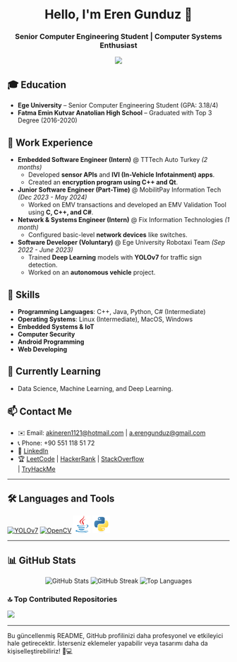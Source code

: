 <h1 align="center">Hello, I'm Eren Gunduz 👋</h1>
<h3 align="center">Senior Computer Engineering Student | Computer Systems Enthusiast</h3>

<div id="header" align="center">
  <img src="https://media.giphy.com/media/LaVp0AyqR5bGsC5Cbm/giphy.gif" width="100"/>
</div>

## 🎓 Education  
- **Ege University** – Senior Computer Engineering Student (GPA: 3.18/4)  
- **Fatma Emin Kutvar Anatolian High School** – Graduated with Top 3 Degree (2016-2020)  

## 💼 Work Experience 
- **Embedded Software Engineer (Intern)** @ TTTech Auto Turkey *(2 months)*  
  - Developed **sensor APIs** and **IVI (In-Vehicle Infotainment) apps**.  
  - Created an **encryption program using C++ and Qt**.  
- **Junior Software Engineer (Part-Time)** @ MobilitPay Information Tech *(Dec 2023 - May 2024)*  
  - Worked on EMV transactions and developed an EMV Validation Tool using **C, C++, and C#**.
- **Network & Systems Engineer (Intern)** @ Fix Information Technologies *(1 month)*  
  - Configured basic-level **network devices** like switches. 
- **Software Developer (Voluntary)** @ Ege University Robotaxi Team *(Sep 2022 - June 2023)*  
  - Trained **Deep Learning** models with **YOLOv7** for traffic sign detection.  
  - Worked on an **autonomous vehicle** project.  

## 🚀 Skills  
- **Programming Languages**: C++, Java, Python, C# (Intermediate)  
- **Operating Systems**: Linux (Intermediate), MacOS, Windows 
- **Embedded Systems & IoT**  
- **Computer Security**  
- **Android Programming**
- **Web Developing**  

## 🌱 Currently Learning  
- Data Science, Machine Learning, and Deep Learning.  

## 📫 Contact Me  
- ✉️ Email: [akineren1121@hotmail.com](mailto:akineren1121@hotmail.com) | [a.erengunduz@gmail.com](mailto:a.erengunduz@gmail.com)  
- 📞 Phone: +90 551 118 51 72  
- 💼 [LinkedIn](https://www.linkedin.com/in/akinerengunduz/)  
- 🏆 [LeetCode](https://leetcode.com/user2668E/) | [HackerRank](https://www.hackerrank.com/a_erengunduz) | [StackOverflow](https://stackoverflow.com/users/20018335/erengndz)  
| [TryHackMe](https://tryhackme.com/p/cicikov)
---

## 🛠 Languages and Tools  
<p align="left">
  <a href="https://github.com/WongKinYiu/yolov7" target="_blank"><img src="https://editor.analyticsvidhya.com/uploads/18913image-removebg-preview%20(2).png" alt="YOLOv7" width="40" height="40"/></a> 
  <a href="https://opencv.org/" target="_blank"><img src="https://upload.wikimedia.org/wikipedia/commons/thumb/3/32/OpenCV_Logo_with_text_svg_version.svg/180px-OpenCV_Logo_with_text_svg_version.svg.png" alt="OpenCV" width="40" height="40"/></a> 
  <a href="https://www.java.com" target="_blank"><img src="https://raw.githubusercontent.com/devicons/devicon/master/icons/java/java-original.svg" alt="Java" width="40" height="40"/></a> 
  <a href="https://www.python.org" target="_blank"><img src="https://raw.githubusercontent.com/devicons/devicon/master/icons/python/python-original.svg" alt="Python" width="40" height="40"/></a> 
</p>

---

## 📊 GitHub Stats  
<p align="center">
  <img src="https://github-readme-stats.vercel.app/api?username=ErenGunduzz&theme=dark&hide_border=false&include_all_commits=true&count_private=true" alt="GitHub Stats" />
  <img src="https://github-readme-streak-stats.herokuapp.com/?user=ErenGunduzz&theme=dark&hide_border=false" alt="GitHub Streak" />
  <img src="https://github-readme-stats.vercel.app/api/top-langs/?username=ErenGunduzz&theme=dark&hide_border=false&include_all_commits=true&count_private=true&layout=compact" alt="Top Languages" />
</p>

### 🔝 Top Contributed Repositories  
![](https://github-contributor-stats.vercel.app/api?username=ErenGunduzz&limit=5&theme=dark&combine_all_yearly_contributions=true)

---

Bu güncellenmiş README, GitHub profilinizi daha profesyonel ve etkileyici hale getirecektir. İsterseniz eklemeler yapabilir veya tasarımı daha da kişiselleştirebiliriz! 🚀💻
